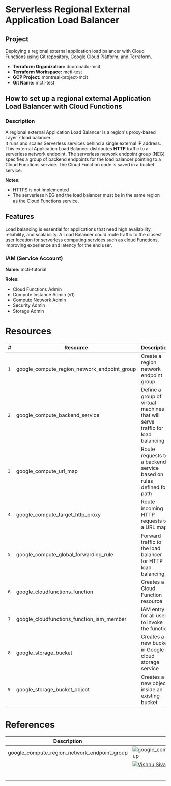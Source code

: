 # Serverless Regional External Application Load Balancer

## Project

Deploying a regional external application load balancer with Cloud Functions using Git repository, Google Cloud Platform, and Terraform.  

- **Terraform Organization:** dcoronado-mcit
- **Terraform Workspace:** mcti-test
- **GCP Project:** montreal-project-mcit
- **Git Name:** mcti-test

## How to set up a regional external Application Load Balancer with Cloud Functions

### Description
A regional external Application Load Balancer is a region's proxy-based Layer 7 load balancer.  
It runs and scales Serverless services behind a single external IP address. 
This external Application Load Balancer distributes **HTTP** traffic to a serverless network endpoint. 
The serverless network endpoint group (NEG) specifies a group of backend endpoints for the load balancer pointing to a Cloud Functions service.
The Cloud Function code is saved in a bucket service.

**Notes:** 
- HTTPS is not implemented
- The serverless NEG and the load balancer must be in the same region as the Cloud Functions service. 

## Features 
Load balancing is essential for applications that need high availability, reliability, and scalability. 
A Load Balancer could route traffic to the closest user location for serverless computing services such as cloud Functions, improving experience and latency for the end user. 

### IAM (Service Account)
**Name:** mcti-tutorial

**Roles:**
- Cloud Functions Admin
- Compute Instance Admin (v1)
- Compute Network Admin
- Security Admin
- Storage Admin

# Resources

| # | Resource  |  Description |
|---|---------- |  ------------------ | 
|`1`| google_compute_region_network_endpoint_group| Create a region network endpoint group |
|`2`| google_compute_backend_service| Define a group of virtual machines that will serve traffic for load balancing|
|`3`| google_compute_url_map | Route requests to a backend service based on rules defined for path|
|`4`| google_compute_target_http_proxy| Route incoming HTTP requests to a URL map|
|`5`| google_compute_global_forwarding_rule| Forward traffic to the load balancer for HTTP load balancing|
|`6`| google_cloudfunctions_function| Creates a Cloud Function resource|
|`7`| google_cloudfunctions_function_iam_member| IAM entry for all users to invoke the function |
|`8`| google_storage_bucket| Creates a new bucket in Google cloud storage service  |
|`9`| google_storage_bucket_object| Creates a new object inside an existing bucket|


# References

|Description| URL|
|-----|-----|
|google_compute_region_network_endpoint_group| ![google_compute_region_network_endpoint_group](https://registry.terraform.io/providers/hashicorp/google/latest/docs/resources/compute_region_network_endpoint_group)|
||[![Vishnu Sivadas](https://www.vishnusivadas.com/github/codequality.svg?style=flat)](https://github.com/VishnuSivadasVS)|
|||
|||
|||
|||
|||
|||
